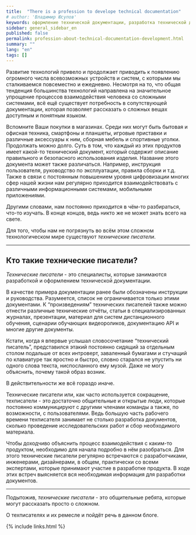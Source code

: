 ```yaml
---
title:  "There is a profession to develope technical documentation"
# author: 'Владимир Юсупов'
keywords: оформление технической документации, разработка технической документации, техписатель, блог технического писателя, технический писатель москва
sidebar: general_sidebar_en
published: false
permalink: profession-about-technical-documentation-development.html
summary: ""
lang: "en"
tags: []
---
```


Развитие технологий привело и продолжает приводить к появлению огромного числа всевозможных устройств и систем, с которыми мы сталкиваемся повсеместно и ежедневно. Несмотря на то, что общая тенденция большинства технологий направлена на значительное упрощение процессов взаимодействия человека со сложными системами, всё ещё существует потребность в сопутствующей документации, которая позволяет рассказать о сложных вещах доступным и понятным языком.

Вспомните Ваши покупки в магазинах. Среди них могут быть бытовая и офисная техника, смартфоны и планшеты, игровые приставки и различные аксессуары к ним, сборная мебель и спортивные уголки. Продолжать можно долго. Суть в том, что каждый из этих продуктов имеет какой-то технический документ, который содержит описание правильного и безопасного использования изделия. Название этого документа может также  различаться. Например, инструкция пользователя, руководство по эксплуатации, правила сборки и т.д. Также в связи с постоянным повышением уровня цифровизации многих сфер нашей жизни нам регулярно приходится взаимодействовать с различными информационными системами, мобильными приложениями.

Другими словами, нам постоянно приходится в чём-то разбираться, что-то изучать. В конце концов, ведь никто же не может знать всего на свете. 

Для того, чтобы нам не погрязнуть во всём этом сложном технологическом мире существуют *технические писатели*.

***


## Кто такие технические писатели?

*Технические писатели* - это специалисты, которые занимаются разработкой и оформлением технической документации. 

В качестве примера документации ранее были обозначены инструкции и руководства. Разумеется, список не ограничивается только этими документами. К “произведениям” технических писателей также можно отнести различные технические отчёты, статьи в специализированных журналах, презентации, материал для систем дистанционного обучения, сценарии обучающих видеороликов, документацию API и многие другие документы.

Кстати, когда я впервые услышал словосочетание “технический писатель”, представился этакий постоянно сидящий за отдельным столом подальше от всех интроверт, заваленный бумагами и стучащий по клавиатуре так яростно и быстро, словно старался не упустить ни одного слова текста, ниспосланного ему музой. Даже не могу объяснить, почему такой образ возник. 

В действительности же всё гораздо иначе. 

Технические писатели или, как часто используется сокращение, техписатели - это достаточно общительные и открытые люди, которые постоянно коммуницируют с другими членами команды а также, по возможности, с пользователями. Ведь большую часть рабочего времени техписателя занимает не столько разработка документов, сколько проведение исследовательских работ и сбор необходимого материала. 

Чтобы доходчиво объяснить процесс взаимодействия с каким-то продуктом, необходимо для начала подробно в нём разобраться. Для этого технические писатели регулярно встречаются с разработчиками, инженерами, дизайнерами, в общем, практически со всеми экспертами, которые принимают участие в разработке продукта. В ходе этих встреч выясняется вся необходимая информация для разработки документов. 

***

Подытожив, *технические писатели* - это общительные ребята, которые могут рассказать просто о сложном. 

О техписателях и их ремесле и пойдёт речь в данном блоге.

{% include links.html %}
